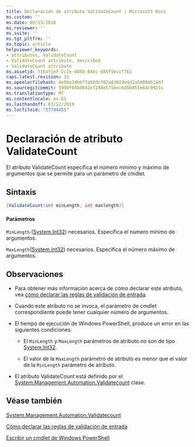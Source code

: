 ```yaml
---
title: Declaración de atributo ValidateCount | Microsoft Docs
ms.custom: ''
ms.date: 09/13/2016
ms.reviewer: ''
ms.suite: ''
ms.tgt_pltfrm: ''
ms.topic: article
helpviewer_keywords:
- attributes, ValidateCount
- ValidateCount attribute, described
- ValidateCount attribute
ms.assetid: 516af1ef-2c2e-408d-84bc-865f5bccf761
caps.latest.revision: 11
ms.openlocfilehash: 4e0be34b6f7a56dcf02a4381de4d2a5d08db14df
ms.sourcegitcommit: 5990f04b8042ef2d8e571bec6d5b051e64c9921c
ms.translationtype: MT
ms.contentlocale: es-ES
ms.lasthandoff: 03/12/2019
ms.locfileid: "57794455"
---
```

# <a name="validatecount-attribute-declaration"></a>Declaración de atributo ValidateCount

El atributo ValidateCount especifica el número mínimo y máximo de argumentos que se permite para un parámetro de cmdlet.

## <a name="syntax"></a>Sintaxis

```csharp
[ValidateCount(int minLength, int maxlength)]
```

#### <a name="parameters"></a>Parámetros

`MinLength` ([System.Int32](/dotnet/api/System.Int32)) necesarios. Especifica el número mínimo de argumentos.

`MaxLength`([System.Int32](/dotnet/api/System.Int32)) necesarios. Especifica el número máximo de argumentos.

## <a name="remarks"></a>Observaciones

- Para obtener más información acerca de cómo declarar este atributo, vea [cómo declarar las reglas de validación de entrada](http://msdn.microsoft.com/en-us/544c2100-62ba-4be4-b2a2-cc0d4e4fc45b).

- Cuando este atributo no se invoca, el parámetro de cmdlet correspondiente puede tener cualquier número de argumentos.

- El tiempo de ejecución de Windows PowerShell, produce un error en las siguientes condiciones:

    - El `MinLength` y `MaxLength` parámetros de atributo no son de tipo [System.Int32](/dotnet/api/System.Int32).

    - El valor de la `MaxLength` parámetro de atributo es menor que el valor de la `MinLength` parámetro de atributo.

- El atributo ValidateCount está definido por el [System.Management.Automation.Validatecount](/dotnet/api/System.Management.Automation.ValidateCount) clase.

## <a name="see-also"></a>Véase también

[System.Management.Automation.Validatecount](/dotnet/api/System.Management.Automation.ValidateCount)

[Cómo declarar las reglas de validación de entrada](http://msdn.microsoft.com/en-us/544c2100-62ba-4be4-b2a2-cc0d4e4fc45b)

[Escribir un cmdlet de Windows PowerShell](./writing-a-windows-powershell-cmdlet.md)
